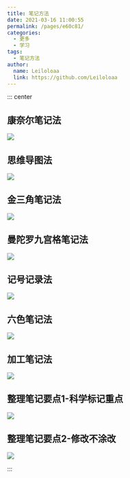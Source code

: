 ```yaml
---
title: 笔记方法
date: 2021-03-16 11:00:55
permalink: /pages/e60c81/
categories: 
  - 更多
  - 学习
tags: 
  - 笔记方法
author: 
  name: Leiloloaa
  link: https://github.com/Leiloloaa
---
```


::: center

## 康奈尔笔记法
![](https://cdn.jsdelivr.net/gh/Leiloloaa/image_store/blog/20210716105752.jpg)

## 思维导图法
![](https://cdn.jsdelivr.net/gh/Leiloloaa/image_store/blog/20210716105747.jpg)

## 金三角笔记法
![](https://cdn.jsdelivr.net/gh/Leiloloaa/image_store/blog/20210716105753.jpg)

## 曼陀罗九宫格笔记法
![](https://cdn.jsdelivr.net/gh/Leiloloaa/image_store/blog/20210716105748.jpg)

## 记号记录法
![](https://cdn.jsdelivr.net/gh/Leiloloaa/image_store/blog/20210716105749.jpg)

## 六色笔记法
![](https://cdn.jsdelivr.net/gh/Leiloloaa/image_store/blog/20210716105750.jpg)

## 加工笔记法
![](https://cdn.jsdelivr.net/gh/Leiloloaa/image_store/blog/20210716105751.jpg)

## 整理笔记要点1-科学标记重点
![](https://cdn.jsdelivr.net/gh/Leiloloaa/image_store/blog/20210716105746.jpg)

## 整理笔记要点2-修改不涂改
![](https://cdn.jsdelivr.net/gh/Leiloloaa/image_store/blog/20210716105745.jpg)

:::